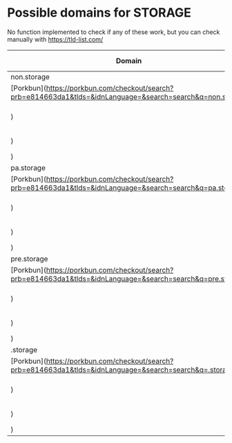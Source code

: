 # Possible domains for STORAGE

No function implemented to check if any of these work, but you can check manually with https://tld-list.com/

| Domain | Porkbun | NameCheap | Google Domains |
|---|---|---|---|
| non.storage | [Porkbun](https://porkbun.com/checkout/search?prb=e814663da1&tlds=&idnLanguage=&search=search&q=non.storage) | [Namecheap](https://www.namecheap.com/domains/registration/results/?domain=non.storage) | [Google](https://domains.google.com/registrar/search?searchTerm=non.storage) |
| pa.storage | [Porkbun](https://porkbun.com/checkout/search?prb=e814663da1&tlds=&idnLanguage=&search=search&q=pa.storage) | [Namecheap](https://www.namecheap.com/domains/registration/results/?domain=pa.storage) | [Google](https://domains.google.com/registrar/search?searchTerm=pa.storage) |
| pre.storage | [Porkbun](https://porkbun.com/checkout/search?prb=e814663da1&tlds=&idnLanguage=&search=search&q=pre.storage) | [Namecheap](https://www.namecheap.com/domains/registration/results/?domain=pre.storage) | [Google](https://domains.google.com/registrar/search?searchTerm=pre.storage) |
| .storage | [Porkbun](https://porkbun.com/checkout/search?prb=e814663da1&tlds=&idnLanguage=&search=search&q=.storage) | [Namecheap](https://www.namecheap.com/domains/registration/results/?domain=.storage) | [Google](https://domains.google.com/registrar/search?searchTerm=.storage) |
